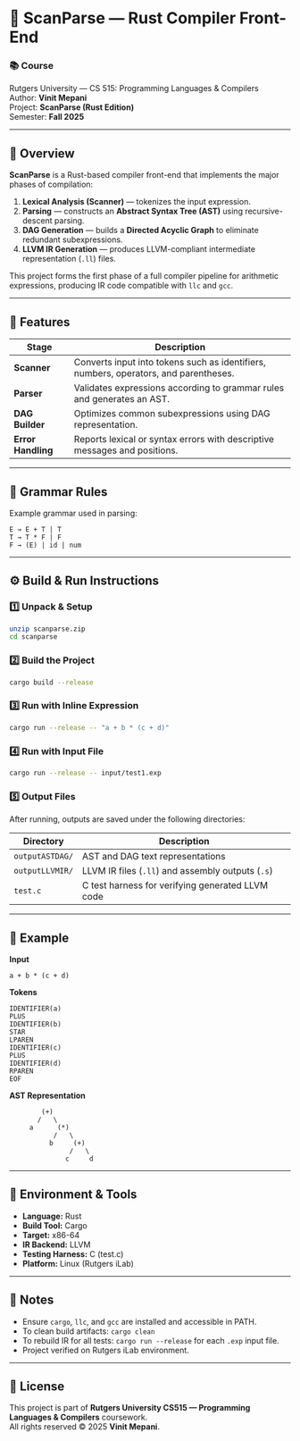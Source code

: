 # 🧩 ScanParse — Rust Compiler Front-End

### 📚 Course
Rutgers University — CS 515: Programming Languages & Compilers  
Author: **Vinit Mepani**  
Project: **ScanParse (Rust Edition)**  
Semester: **Fall 2025**

---

## 🚀 Overview
**ScanParse** is a Rust-based compiler front-end that implements the major phases of compilation:
1. **Lexical Analysis (Scanner)** — tokenizes the input expression.  
2. **Parsing** — constructs an **Abstract Syntax Tree (AST)** using recursive-descent parsing.  
3. **DAG Generation** — builds a **Directed Acyclic Graph** to eliminate redundant subexpressions.  
4. **LLVM IR Generation** — produces LLVM-compliant intermediate representation (`.ll`) files.  

This project forms the first phase of a full compiler pipeline for arithmetic expressions, producing IR code compatible with `llc` and `gcc`.

---

## 🧠 Features

| Stage | Description |
|--------|-------------|
| **Scanner** | Converts input into tokens such as identifiers, numbers, operators, and parentheses. |
| **Parser** | Validates expressions according to grammar rules and generates an AST. |
| **DAG Builder** | Optimizes common subexpressions using DAG representation. |
| **Error Handling** | Reports lexical or syntax errors with descriptive messages and positions. |

---

## 🧩 Grammar Rules

Example grammar used in parsing:

```
E → E + T | T
T → T * F | F
F → (E) | id | num
```

---

## ⚙️ Build & Run Instructions

### 1️⃣ Unpack & Setup
```bash
unzip scanparse.zip
cd scanparse
```

### 2️⃣ Build the Project
```bash
cargo build --release
```

### 3️⃣ Run with Inline Expression
```bash
cargo run --release -- "a + b * (c + d)"
```

### 4️⃣ Run with Input File
```bash
cargo run --release -- input/test1.exp
```

### 5️⃣ Output Files
After running, outputs are saved under the following directories:

| Directory | Description |
|------------|-------------|
| `outputASTDAG/` | AST and DAG text representations |
| `outputLLVMIR/` | LLVM IR files (`.ll`) and assembly outputs (`.s`) |
| `test.c` | C test harness for verifying generated LLVM code |

---

## 🧪 Example

**Input**
```
a + b * (c + d)
```

**Tokens**
```
IDENTIFIER(a)
PLUS
IDENTIFIER(b)
STAR
LPAREN
IDENTIFIER(c)
PLUS
IDENTIFIER(d)
RPAREN
EOF
```

**AST Representation**
```
        (+)
       /   \
     a      (*)
           /   \
          b     (+)
               /   \
              c     d
```

---

## 🧰 Environment & Tools
- **Language:** Rust  
- **Build Tool:** Cargo  
- **Target:** x86-64  
- **IR Backend:** LLVM  
- **Testing Harness:** C (test.c)  
- **Platform:** Linux (Rutgers iLab)  

---

## 🧾 Notes
- Ensure `cargo`, `llc`, and `gcc` are installed and accessible in PATH.  
- To clean build artifacts: `cargo clean`  
- To rebuild IR for all tests: `cargo run --release` for each `.exp` input file.  
- Project verified on Rutgers iLab environment.

---

## 📜 License
This project is part of **Rutgers University CS515 — Programming Languages & Compilers** coursework.  
All rights reserved © 2025 **Vinit Mepani**.
